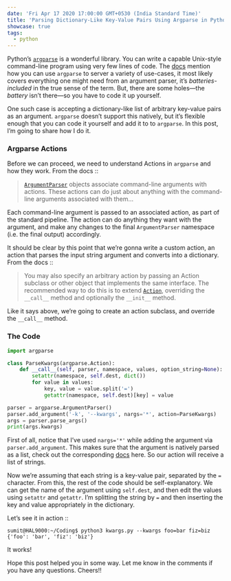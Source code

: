 ```yaml
---
date: 'Fri Apr 17 2020 17:00:00 GMT+0530 (India Standard Time)'
title: 'Parsing Dictionary-Like Key-Value Pairs Using Argparse in Python'
showcase: true
tags:
  - python
---
```


Python’s [`argparse`](https://docs.python.org/3/library/argparse.html) is a wonderful library. You can write a capable Unix-style command-line program using very few lines of code. The [docs](https://docs.python.org/3/library/argparse.html) mention how you can use `argparse` to server a variety of use-cases, it most likely covers everything one might need from an argument parser, it’s _batteries-included_ in the true sense of the term. But, there are some holes—the _battery_ isn’t there—so you have to code it up yourself. 

One such case is accepting a dictionary-like list of arbitrary key-value pairs as an argument. `argparse` doesn’t support this natively, but it’s flexible enough that you can code it yourself and add it to to `argparse`. In this post, I’m going to share how I do it.

### Argparse Actions

Before we can proceed, we need to understand Actions in `argparse` and how they work. From the docs ::

> [`ArgumentParser`](https://docs.python.org/3/library/argparse.html#argparse.ArgumentParser) objects associate command-line arguments with actions. These actions can do just about anything with the command-line arguments associated with them…

Each command-line argument is passed to an associated action, as part of the standard pipeline. The action can do anything they want with the argument, and make any changes to the final `ArgumentParser` namespace (i.e. the final output) accordingly.

It should be clear by this point that we’re gonna write a custom action, an action that parses the input string argument and converts into a dictionary. From the docs ::

> You may also specify an arbitrary action by passing an Action subclass or other object that implements the same interface. The recommended way to do this is to extend [`Action`](https://docs.python.org/3/library/argparse.html#argparse.Action), overriding the `__call__` method and optionally the `__init__` method.

Like it says above, we’re going to create an action subclass, and override the `__call__` method.

### The Code 

```python
import argparse

class ParseKwargs(argparse.Action):
    def __call__(self, parser, namespace, values, option_string=None):
        setattr(namespace, self.dest, dict())
        for value in values:
            key, value = value.split('=')
            getattr(namespace, self.dest)[key] = value

parser = argparse.ArgumentParser()
parser.add_argument('-k', '--kwargs', nargs='*', action=ParseKwargs)
args = parser.parse_args()
print(args.kwargs)
```

First of all, notice that I’ve used `nargs='*'` while adding the argument via `parser.add_argument`. This makes sure that the argument is natively parsed as a list, check out the corresponding [docs](https://docs.python.org/3/library/argparse.html#nargs) here. So our action will receive a list of strings. 

Now we’re assuming that each string is a key-value pair, separated by the `=` character. From this, the rest of the code should be self-explanatory. We can get the name of the argument using `self.dest`, and then edit the values using `setattr` and `getattr`. I’m splitting the string by `=` and then inserting the key and value appropriately in the dictionary.

Let’s see it in action ::

```console
sumit@HAL9000:~/Coding$ python3 kwargs.py --kwargs foo=bar fiz=biz
{'foo': 'bar', 'fiz': 'biz'}
```

It works!

Hope this post helped you in some way. Let me know in the comments if you have any questions. Cheers!!
